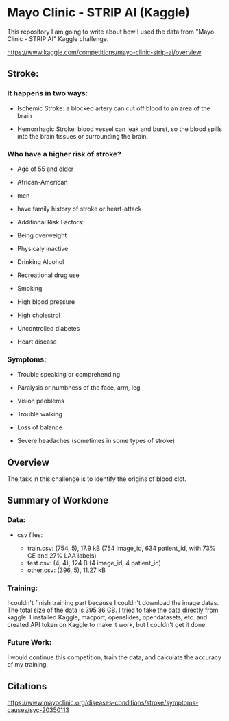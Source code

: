 # Mayo Clinic - STRIP AI (Kaggle)

This repository I am going to write about how I used the data from "Mayo Clinic - STRIP AI" Kaggle challenge.

https://www.kaggle.com/competitions/mayo-clinic-strip-ai/overview

## Stroke:

### It happens in two ways:

- Ischemic Stroke: a blocked artery can cut off blood to an area of the brain

- Hemorrhagic Stroke: blood vessel can leak and burst, so the blood spills into the brain tissues or surrounding the brain.

### Who have a higher risk of stroke?

- Age of 55 and older

- African-American

- men

- have family history of stroke or heart-attack

- Additional Risk Factors:

- Being overweight

- Physicaly inactive

- Drinking Alcohol

- Recreational drug use

- Smoking

- High blood pressure

- High cholestrol

- Uncontrolled diabetes

- Heart disease

### Symptoms:

- Trouble speaking or comprehending

- Paralysis or numbness of the face, arm, leg

- Vision peoblems

- Trouble walking

- Loss of balance

- Severe headaches (sometimes in some types of stroke)



## Overview

The task in this challenge is to identify the origins of blood clot.


## Summary of Workdone

### Data:

- csv files:

  - train.csv: (754, 5), 17.9 kB (754 image_id, 634 patient_id, with 73% CE and 27% LAA labels)
  - test.csv: (4, 4), 124 B (4 image_id, 4 patient_id)
  - other.csv: (396, 5), 11.27 kB




### Training:

I couldn't finish training part because I couldn't download the image datas. The total size of the data is 395.36 GB.
I tried to take the data directly from kaggle. I installed Kaggle, macport, openslides, opendatasets, etc. and created API token on Kaggle to make it work, but I couldn't get it done.


### Future Work:

I would continue this competition, train the data, and calculate the accuracy of my training.

## Citations

https://www.mayoclinic.org/diseases-conditions/stroke/symptoms-causes/syc-20350113
